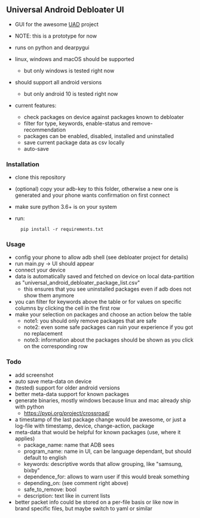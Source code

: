 ## Universal Android Debloater UI

- GUI for the awesome [UAD](https://gitlab.com/W1nst0n/universal-android-debloater) project
- NOTE: this is a prototype for now
- runs on python and dearpygui
- linux, windows and macOS should be supported
  - but only windows is tested right now
- should support all android versions
  - but only android 10 is tested right now

- current features:
  - check packages on device against packages known to debloater
  - filter for type, keywords, enable-status and remove-recommendation
  - packages can be enabled, disabled, installed and uninstalled
  - save current package data as csv locally
  - auto-save 

### Installation

- clone this repository
- (optional) copy your adb-key to this folder, otherwise a new one is generated and your phone wants confirmation on first connect
- make sure python 3.6+ is on your system
- run:
  
        pip install -r requirements.txt

### Usage

- config your phone to allow adb shell (see debloater project for details)
- run main.py -> UI should appear
- connect your device
- data is automatically saved and fetched on device on local data-partition as "universal_android_debloater_package_list.csv"
  - this ensures that you see uninstalled packages even if adb does not show them anymore
- you can filter for keywords above the table or for values on specific columns by clicking the cell in the first row
- make your selection on packages and choose an action below the table
  - note1: you should only remove packages that are safe
  - note2: even some safe packages can ruin your experience if you got no replacement
  - note3: information about the packages should be shown as you click on the corresponding row

### Todo

- add screenshot
- auto save meta-data on device
- (tested) support for older android versions
- better meta-data support for known packages
- generate binaries, mostly windows because linux and mac already ship with python
  - https://pypi.org/project/crossroad/
- a timestamp of the last package change would be awesome, or just a log-file with timestamp, device, change-action, package
- meta-data that would be helpful for known packages (use, where it applies)
  - package_name: name that ADB sees
  - program_name: name in UI, can be language dependant, but should default to english
  - keywords: descriptive words that allow grouping, like "samsung, bixby"
  - dependence_for: allows to warn user if this would break something
  - depending_on: (see comment right above)
  - safe_to_remove: bool
  - description: text like in current lists
- better packet info could be stored on a per-file basis or like now in brand specific files, but maybe switch to yaml or similar
